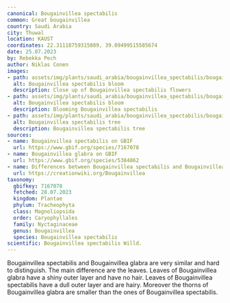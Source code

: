 ```yaml
---
canonical: Bougainvillea spectabilis
common: Great bougainvillea
country: Saudi Arabia
city: Thuwal
location: KAUST
coordinates: 22.31118759315089, 39.09499515585674
date: 25.07.2023
by: Rebekka Pech
author: Niklas Conen
images:
- path: assets/img/plants/saudi_arabia/bougainvillea_spectabilis/bougainvillea_spectabilis_1.jpg
  alt: Bougainvillea spectabilis bloom
  description: Close up of Bougainvillea spectabilis flowers
- path: assets/img/plants/saudi_arabia/bougainvillea_spectabilis/bougainvillea_spectabilis_2.jpg
  alt: Bougainvillea spectabilis bloom
  description: Blooming Bougainvillea spectabilis
- path: assets/img/plants/saudi_arabia/bougainvillea_spectabilis/bougainvillea_spectabilis_3.jpg
  alt: Bougainvillea spectabilis tree
  description: Bougainvillea spectabilis tree
sources:
- name: Bougainvillea spectabilis on GBIF
  url: https://www.gbif.org/species/7167078
- name: Bougainvillea glabra on GBIF
  url: https://www.gbif.org/species/5384862
- name: Differences between Bougainvillea spectabilis and Bougainvillea glabra
  url: https://creationwiki.org/Bougainvillea
taxonomy:
  gbifkey: 7167078
  fetched: 28.07.2023
  kingdom: Plantae
  phylum: Tracheophyta
  class: Magnoliopsida
  order: Caryophyllales
  family: Nyctaginaceae
  genus: Bougainvillea
  species: Bougainvillea spectabilis
scientific: Bougainvillea spectabilis Willd.
---
```


Bougainvillea spectabilis and Bougainvillea glabra are very similar and hard to distinguish. The main difference are the leaves. Leaves of Bougainvillea glabra have a shiny outer layer and have no hair. Leaves of Bougainvillea spectabilis have a dull outer layer and are hairy. Moreover the thorns of Bougainvillea glabra are smaller than the ones of Bougainvillea spectabilis.
